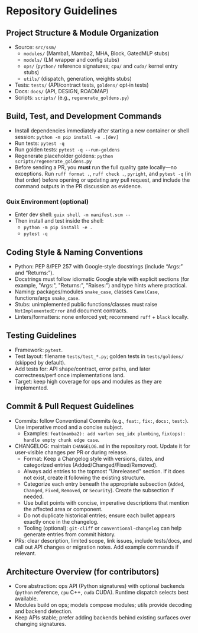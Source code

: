 # Repository Guidelines

## Project Structure & Module Organization
- Source: `src/ssm/`
  - `modules/` (Mamba1, Mamba2, MHA, Block, GatedMLP stubs)
  - `models/` (LM wrapper and config stubs)
  - `ops/` (`python/` reference signatures; `cpu/` and `cuda/` kernel entry stubs)
  - `utils/` (dispatch, generation, weights stubs)
- Tests: `tests/` (API/contract tests, `goldens/` opt‑in tests)
- Docs: `docs/` (API, DESIGN, ROADMAP)
- Scripts: `scripts/` (e.g., `regenerate_goldens.py`)

## Build, Test, and Development Commands
- Install dependencies immediately after starting a new container or shell session: `python -m pip install -e .[dev]`
- Run tests: `pytest -q`
- Run golden tests: `pytest -q --run-goldens`
- Regenerate placeholder goldens: `python scripts/regenerate_goldens.py`
- Before sending a PR, you **must** run the full quality gate locally—no exceptions.
  Run `ruff format .`, `ruff check .`, `pyright`, and `pytest -q` (in that order) before opening or updating any pull request, and include the command outputs in the PR discussion as evidence.

### Guix Environment (optional)
- Enter dev shell: `guix shell -m manifest.scm --`
- Then install and test inside the shell:
  - `python -m pip install -e .`
  - `pytest -q`

## Coding Style & Naming Conventions
- Python: PEP 8/PEP 257 with Google‑style docstrings (include “Args:” and “Returns:”).
- Docstrings must follow idiomatic Google style with explicit sections (for example, "Args:", "Returns:", "Raises:") and type hints where practical.
- Naming: packages/modules `snake_case`, classes `CamelCase`, functions/args `snake_case`.
- Stubs: unimplemented public functions/classes must raise `NotImplementedError` and document contracts.
- Linters/formatters: none enforced yet; recommend `ruff` + `black` locally.

## Testing Guidelines
- Framework: `pytest`.
- Test layout: filename `tests/test_*.py`; golden tests in `tests/goldens/` (skipped by default).
- Add tests for: API shape/contract, error paths, and later correctness/perf once implementations land.
- Target: keep high coverage for ops and modules as they are implemented.

## Commit & Pull Request Guidelines
- Commits: follow Conventional Commits (e.g., `feat:`, `fix:`, `docs:`, `test:`). Use imperative mood and a concise subject.
  - Examples: `feat(mamba2): add varlen seq_idx plumbing`, `fix(ops): handle empty chunk edge case`.
- CHANGELOG: maintain `CHANGELOG.md` in the repository root. Update it for user‑visible changes per PR or during release.
  - Format: Keep a Changelog style with versions, dates, and categorized entries (Added/Changed/Fixed/Removed).
  - Always add entries to the topmost "Unreleased" section. If it does not exist, create it following the existing structure.
  - Categorize each entry beneath the appropriate subsection (`Added`, `Changed`, `Fixed`, `Removed`, or `Security`). Create the subsection if needed.
  - Use bullet points with concise, imperative descriptions that mention the affected area or component.
  - Do not duplicate historical entries; ensure each bullet appears exactly once in the changelog.
  - Tooling (optional): `git-cliff` or `conventional-changelog` can help generate entries from commit history.
- PRs: clear description, limited scope, link issues, include tests/docs, and call out API changes or migration notes. Add example commands if relevant.

## Architecture Overview (for contributors)
- Core abstraction: ops API (Python signatures) with optional backends (`python` reference, `cpu` C++, `cuda` CUDA). Runtime dispatch selects best available.
- Modules build on ops; models compose modules; utils provide decoding and backend detection.
- Keep APIs stable; prefer adding backends behind existing surfaces over changing signatures.

